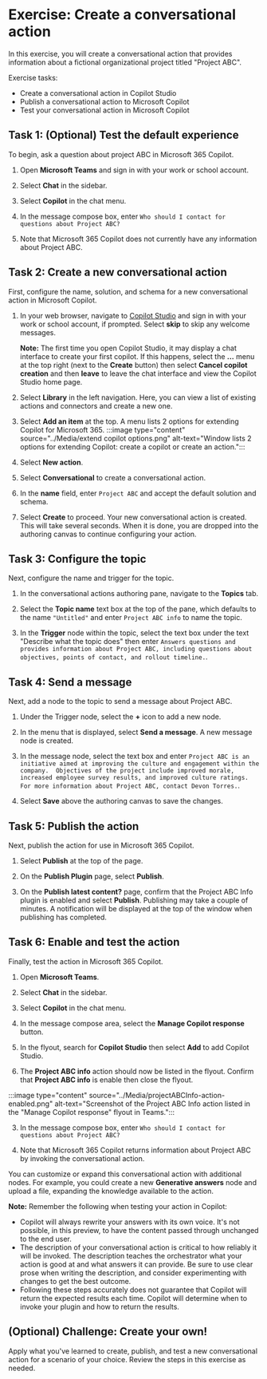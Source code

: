# Exercise: Create a conversational action

In this exercise, you will create a conversational action that provides information about a fictional organizational project titled "Project ABC".

Exercise tasks:

- Create a conversational action in Copilot Studio
- Publish a conversational action to Microsoft Copilot
- Test your conversational action in Microsoft Copilot

## Task 1: (Optional) Test the default experience

To begin, ask a question about project ABC in Microsoft 365 Copilot.

1. Open **Microsoft Teams** and sign in with your work or school account.

1. Select **Chat** in the sidebar.

1. Select **Copilot** in the chat menu.

1. In the message compose box, enter `Who should I contact for questions about Project ABC?`

1. Note that Microsoft 365 Copilot does not currently have any information about Project ABC.

## Task 2: Create a new conversational action

First, configure the name, solution, and schema for a new conversational action in Microsoft Copilot.

1. In your web browser, navigate to [Copilot Studio](https://copilotstudio.microsoft.com) and sign in with your work or school account, if prompted.  Select **skip** to skip any welcome messages.

    **Note:** The first time you open Copilot Studio, it may display a chat interface to create your first copilot. If this happens, select the **…** menu at the top right (next to the **Create** button) then select **Cancel copilot creation** and then **leave** to leave the chat interface and view the Copilot Studio home page.
1. Select **Library** in the left navigation. Here, you can view a list of existing actions and connectors and create a new one.
1. Select **Add an item** at the top.  A menu lists 2 options for extending Copilot for Microsoft 365.
:::image type="content" source="../Media/extend copilot options.png" alt-text="Window lists 2 options for extending Copilot: create a copilot or create an action.":::
1. Select **New action**.

1. Select **Conversational** to create a conversational action.

1. In the **name** field, enter `Project ABC` and accept the default solution and schema.

1. Select **Create** to proceed. Your new conversational action is created. This will take several seconds. When it is done, you are dropped into the authoring canvas to continue configuring your action.

## Task 3: Configure the topic

Next, configure the name and trigger for the topic.

1. In the conversational actions authoring pane, navigate to the **Topics** tab.

1. Select the **Topic name** text box at the top of the pane, which defaults to the name `"Untitled"` and enter `Project ABC info` to name the topic.

1. In the **Trigger** node within the topic, select the text box under the text "Describe what the topic does" then enter `Answers questions and provides information about Project ABC, including questions about objectives, points of contact, and rollout timeline.`.

## Task 4: Send a message

Next, add a node to the topic to send a message about Project ABC.

1. Under the Trigger node, select the **+** icon to add a new node.

1. In the menu that is displayed, select **Send a message**.  A new message node is created.

1. In the message node, select the text box and enter `Project ABC is an initiative aimed at improving the culture and engagement within the company.  Objectives of the project include improved morale, increased employee survey results, and improved culture ratings.  For more information about Project ABC, contact Devon Torres.`.

1. Select **Save** above the authoring canvas to save the changes.

## Task 5: Publish the action

Next, publish the action for use in Microsoft 365 Copilot.

1. Select **Publish** at the top of the page.

1. On the **Publish Plugin** page, select **Publish**.

1. On the **Publish latest content?** page, confirm that the Project ABC Info plugin is enabled and select **Publish**.  Publishing may take a couple of minutes.  A notification will be displayed at the top of the window when publishing has completed.

## Task 6: Enable and test the action

Finally, test the action in Microsoft 365 Copilot.

1. Open **Microsoft Teams**.

1. Select **Chat** in the sidebar.

1. Select **Copilot** in the chat menu.

1. In the message compose area, select the **Manage Copilot response** button.

1. In the flyout, search for **Copilot Studio** then select **Add** to add Copilot Studio.
 
2. The **Project ABC info** action should now be listed in the flyout.  Confirm that **Project ABC info** is enable then close the flyout.

:::image type="content" source="../Media/projectABCInfo-action-enabled.png" alt-text="Screenshot of the Project ABC Info action listed in the "Manage Copilot response" flyout in Teams.":::

3. In the message compose box, enter `Who should I contact for questions about Project ABC?`

4. Note that Microsoft 365 Copilot returns information about Project ABC by invoking the conversational action.

You can customize or expand this conversational action with additional nodes.  For example, you could create a new **Generative answers** node and upload a file, expanding the knowledge available to the action.

**Note:** Remember the following when testing your action in Copilot:
- Copilot will always rewrite your answers with its own voice. It's not possible, in this preview, to have the content passed through unchanged to the end user.
- The description of your conversational action is critical to how reliably it will be invoked. The description teaches the orchestrator what your action is good at and what answers it can provide. Be sure to use clear prose when writing the description, and consider experimenting with changes to get the best outcome.
- Following these steps accurately does not guarantee that Copilot will return the expected results each time.  Copilot will determine when to invoke your plugin and how to return the results.

## (Optional) Challenge: Create your own!

Apply what you've learned to create, publish, and test a new conversational action for a scenario of your choice.  Review the steps in this exercise as needed.